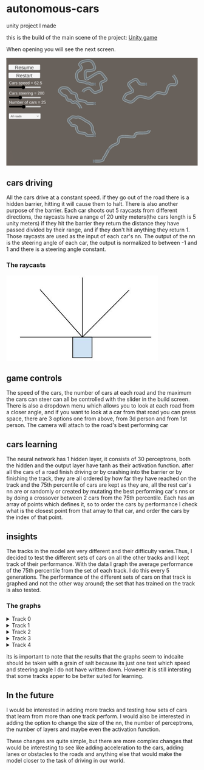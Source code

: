 # autonomous-cars
unity project I made

this is the build of the main scene of the project:
<a href="https://avsha172.github.io/autonomous-cars/" target="_blank" rel="noopener noreferrer">Unity game</a>

When opening you will see the next screen.

![alt text](https://github.com/avsha172/autonomous-cars/blob/main/readme-res/roads.png)

## cars driving
All the cars drive at a constant speed. if they go out of the road there is a hidden barrier, hitting it will cause them to halt.
There is also another purpose of the barrier. Each car shoots out 5 raycasts from different directions, the raycasts have a range of 20 unity meters(the cars length is  5 unity meters) if they hit the barrier they return the distance they have passed divided by their range, and if they don't hit anything they return 1.
Those raycasts are used as the input of each car's nn. The output of the nn is the steering angle of each car, the output is normalized to between -1 and 1 and there is a steering angle constant.


### The raycasts
![alt text](https://github.com/avsha172/autonomous-cars/blob/main/readme-res/raycasts.JPG)


## game controls
The speed of the cars, the number of cars at each road and the maximum the cars can steer can all be controlled with the slider in the build screen.
There is also a dropdown menu which allows you to look at each road from a closer angle, and if you want to look at a car from that road you can press space, there are 3 options one from above, from 3d person and from 1st person. The camera will attach to the road's best performing car

## cars learning
The neural network has 1 hidden layer, it consists of 30 perceptrons, both the hidden and the output layer have tanh as their activation function.
after all the cars of a road finish driving or by crashing into the barrier or by finishing the track, they are all ordered by how far they have reached on the track and the 75th percentile of cars are kept as they are, all the rest car's nn are or randomly or created by mutating the best performing car's nns or by doing a crossover between 2 cars from the 75th percentile.
Each has an array of points which defines it, so to order the cars by performance I check what is the closest point from that array to that car, and order the cars by the index of that point.

## insights
The tracks in the model are very different and their difficulty varies.Thus, I decided to test the different sets of cars on all the other tracks and I kept track of their performance. With the data I graph the average performance of the 75th percentile from the set of each track. I do this every 5 generations.
The performance of the different sets of cars on that track is graphed and not the other way around; the set that has trained on the track is also tested.

### The graphs

<details>
  <summary>Track 0</summary>
 
  ![alt text](https://github.com/avsha172/autonomous-cars/blob/main/readme-res/track0.png)
 
</details>

<details>
  <summary>Track 1</summary>
 
  ![alt text](https://github.com/avsha172/autonomous-cars/blob/main/readme-res/track1.png)
 
</details>

<details>
  <summary>Track 2</summary>
 
  ![alt text](https://github.com/avsha172/autonomous-cars/blob/main/readme-res/track2.png)
 
</details>

<details>
  <summary>Track 3</summary>
 
  ![alt text](https://github.com/avsha172/autonomous-cars/blob/main/readme-res/track3.png)
 
</details>

<details>
  <summary>Track 4</summary>
 
![alt text](https://github.com/avsha172/autonomous-cars/blob/main/readme-res/track4.png)

</details>

its is important to note that the results that the graphs seem to indcaite should be taken with a grain of salt because its just one test which speed and steering angle I do not have written down. However it is still intersting that some tracks apper to be better suited for learning.

## In the future

I would be interested in adding more tracks and testing how sets of cars that learn from more than one track perform.
I would also be interested in adding the option to change the size of the nn, the number of perceptrons, the number of layers and maybe even the activation function.

These changes are quite simple, but there are more complex changes that would be interesting to see like adding acceleration to the cars, adding lanes or obstacles to the roads and anything else that would make the model closer to the task of driving in our world.



